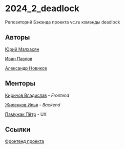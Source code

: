 # 2024_2_deadlock
Репозиторий Бэкэнда проекта vc.ru команды deadlock

## Авторы

[Юрий Малхасян](https://github.com/ujognutsi) 

[Иван Павлов](https://github.com/darleet) 

[Александр Новиков](https://github.com/AlexNov03)

## Менторы

[Киричов Владислав](https://github.com/) - _Frontend_

[Жиленков Илья](https://github.com/ilyushkaaa) - _Backend_

[Памужак Пётр](https://github.com/) - UX


## Ссылки

[Фронтенд проекта](https://github.com/frontend-park-mail-ru/2024_2_deadlock)


